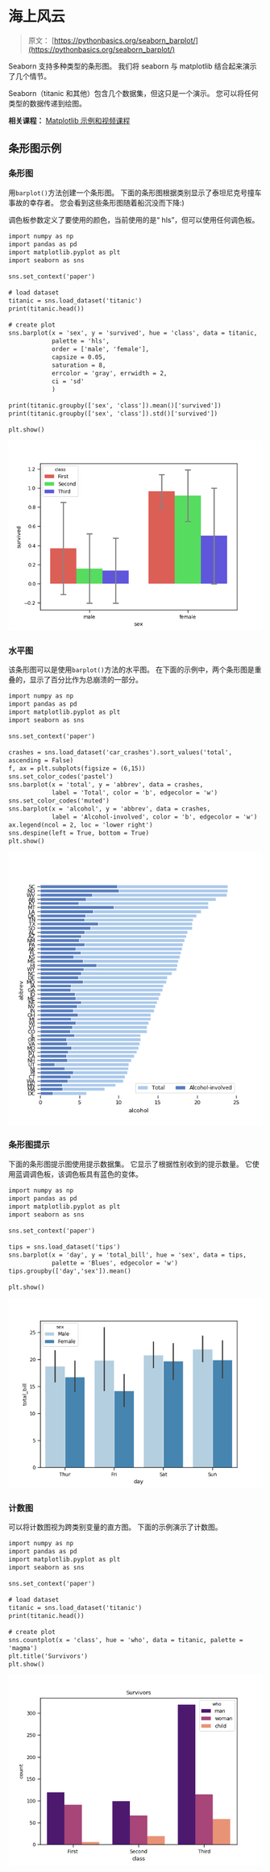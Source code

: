 # 海上风云

> 原文： [https://pythonbasics.org/seaborn_barplot/](https://pythonbasics.org/seaborn_barplot/)

Seaborn 支持多种类型的条形图。 我们将 seaborn 与 matplotlib 结合起来演示了几个情节。

Seaborn（titanic 和其他）包含几个数据集，但这只是一个演示。 您可以将任何类型的数据传递到绘图。

**相关课程：** [Matplotlib 示例和视频课程](https://gum.co/mpdp)

## 条形图示例

### 条形图

用`barplot()`方法创建一个条形图。 下面的条形图根据类别显示了泰坦尼克号撞车事故的幸存者。 您会看到这些条形图随着船沉没而下降:)

调色板参数定义了要使用的颜色，当前使用的是“ hls”，但可以使用任何调色板。

```
import numpy as np
import pandas as pd
import matplotlib.pyplot as plt
import seaborn as sns

sns.set_context('paper')

# load dataset
titanic = sns.load_dataset('titanic')
print(titanic.head())

# create plot
sns.barplot(x = 'sex', y = 'survived', hue = 'class', data = titanic,
            palette = 'hls',
            order = ['male', 'female'],  
            capsize = 0.05,             
            saturation = 8,             
            errcolor = 'gray', errwidth = 2,  
            ci = 'sd'   
            )

print(titanic.groupby(['sex', 'class']).mean()['survived'])
print(titanic.groupby(['sex', 'class']).std()['survived'])

plt.show()

```

![barplot](img/534c12b1e266e1f454ebb80b282f2c3f.jpg)

### 水平图

该条形图可以是使用`barplot()`方法的水平图。 在下面的示例中，两个条形图是重叠的，显示了百分比作为总崩溃的一部分。

```
import numpy as np
import pandas as pd
import matplotlib.pyplot as plt
import seaborn as sns

sns.set_context('paper')

crashes = sns.load_dataset('car_crashes').sort_values('total', ascending = False)
f, ax = plt.subplots(figsize = (6,15))
sns.set_color_codes('pastel')
sns.barplot(x = 'total', y = 'abbrev', data = crashes,
            label = 'Total', color = 'b', edgecolor = 'w')
sns.set_color_codes('muted')
sns.barplot(x = 'alcohol', y = 'abbrev', data = crashes,
            label = 'Alcohol-involved', color = 'b', edgecolor = 'w')
ax.legend(ncol = 2, loc = 'lower right')
sns.despine(left = True, bottom = True)
plt.show()

```

![barplot horizontal](img/d56fc5a3cd19ce218ca107d7d46d9dee.jpg)

### 条形图提示

下面的条形图提示图使用提示数据集。 它显示了根据性别收到的提示数量。 它使用蓝调调色板，该调色板具有蓝色的变体。

```
import numpy as np
import pandas as pd
import matplotlib.pyplot as plt
import seaborn as sns

sns.set_context('paper')

tips = sns.load_dataset('tips')
sns.barplot(x = 'day', y = 'total_bill', hue = 'sex', data = tips,
            palette = 'Blues', edgecolor = 'w')
tips.groupby(['day','sex']).mean()

plt.show()

```

![barplot tips](img/5758a5a50b43467cc585b3970915c696.jpg)

### 计数图

可以将计数图视为跨类别变量的直方图。
下面的示例演示了计数图。

```
import numpy as np
import pandas as pd
import matplotlib.pyplot as plt
import seaborn as sns

sns.set_context('paper')

# load dataset
titanic = sns.load_dataset('titanic')
print(titanic.head())

# create plot
sns.countplot(x = 'class', hue = 'who', data = titanic, palette = 'magma')
plt.title('Survivors')
plt.show()

```

![countplot](img/aa005db92c8848264576560e928e14f9.jpg)